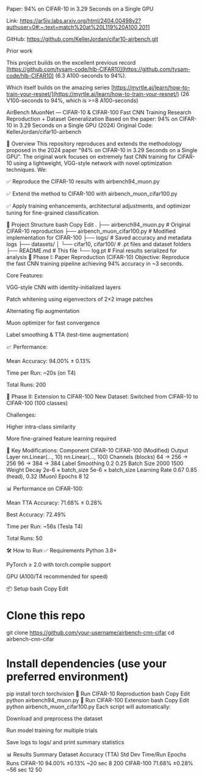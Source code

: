 
Paper: 94% on CIFAR-10 in 3.29 Seconds on a Single GPU

Link: https://ar5iv.labs.arxiv.org/html/2404.00498v2?authuser=0#:~:text=match%20at%20L119%20A100,2011

GitHub: https://github.com/KellerJordan/cifar10-airbench.git

Prior work

This project builds on the excellent previous record [https://github.com/tysam-code/hlb-CIFAR10](https://github.com/tysam-code/hlb-CIFAR10) (6.3 A100-seconds to 94%).

Which itself builds on the amazing series [https://myrtle.ai/learn/how-to-train-your-resnet/](https://myrtle.ai/learn/how-to-train-your-resnet/) (26 V100-seconds to 94%, which is >=8 A100-seconds)



AirBench MuonNet — CIFAR-10 & CIFAR-100 Fast CNN Training
Research Reproduction + Dataset Generalization
Based on the paper: 94% on CIFAR-10 in 3.29 Seconds on a Single GPU (2024)
Original Code: KellerJordan/cifar10-airbench

📌 Overview
This repository reproduces and extends the methodology proposed in the 2024 paper "94% on CIFAR-10 in 3.29 Seconds on a Single GPU". The original work focuses on extremely fast CNN training for CIFAR-10 using a lightweight, VGG-style network with novel optimization techniques. We:

✅ Reproduce the CIFAR-10 results with airbench94_muon.py

✅ Extend the method to CIFAR-100 with airbench_muon_cifar100.py

✅ Apply training enhancements, architectural adjustments, and optimizer tuning for fine-grained classification.

🔬 Project Structure
bash
Copy
Edit
.
├── airbench94_muon.py              # Original CIFAR-10 reproduction
├── airbench_muon_cifar100.py       # Modified implementation for CIFAR-100
├── logs/                           # Saved accuracy and metadata logs
├── datasets/
│   └── cifar10, cifar100/          # .pt files and dataset folders
├── README.md                       # This file
└── log.pt                          # Final results serialized for analysis
🚀 Phase I: Paper Reproduction (CIFAR-10)
Objective: Reproduce the fast CNN training pipeline achieving 94% accuracy in ~3 seconds.

Core Features:

VGG-style CNN with identity-initialized layers

Patch whitening using eigenvectors of 2×2 image patches

Alternating flip augmentation

Muon optimizer for fast convergence

Label smoothing & TTA (test-time augmentation)

📈 Performance:

Mean Accuracy: 94.00% ± 0.13%

Time per Run: ~20s (on T4)

Total Runs: 200

🔁 Phase II: Extension to CIFAR-100
New Dataset: Switched from CIFAR-10 to CIFAR-100 (100 classes)

Challenges:

Higher intra-class similarity

More fine-grained feature learning required

🔧 Key Modifications:
Component	CIFAR-10	CIFAR-100 (Modified)
Output Layer	nn.Linear(..., 10)	nn.Linear(..., 100)
Channels (blocks)	64 → 256 → 256	96 → 384 → 384
Label Smoothing	0.2	0.25
Batch Size	2000	1500
Weight Decay	2e-6 × batch_size	5e-6 × batch_size
Learning Rate	0.67	0.85 (head), 0.32 (Muon)
Epochs	8	12

📊 Performance on CIFAR-100:

Mean TTA Accuracy: 71.68% ± 0.28%

Best Accuracy: 72.49%

Time per Run: ~56s (Tesla T4)

Total Runs: 50

🛠️ How to Run
✅ Requirements
Python 3.8+

PyTorch ≥ 2.0 with torch.compile support

GPU (A100/T4 recommended for speed)

📦 Setup
bash
Copy
Edit
# Clone this repo
git clone https://github.com/your-username/airbench-cnn-cifar
cd airbench-cnn-cifar

# Install dependencies (use your preferred environment)
pip install torch torchvision
🚀 Run CIFAR-10 Reproduction
bash
Copy
Edit
python airbench94_muon.py
🔁 Run CIFAR-100 Extension
bash
Copy
Edit
python airbench_muon_cifar100.py
Each script will automatically:

Download and preprocess the dataset

Run model training for multiple trials

Save logs to logs/ and print summary statistics

📊 Results Summary
Dataset	Accuracy (TTA)	Std Dev	Time/Run	Epochs	Runs
CIFAR-10	94.00%	±0.13%	~20 sec	8	200
CIFAR-100	71.68%	±0.28%	~56 sec	12	50
